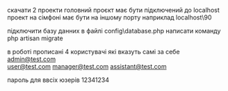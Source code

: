 скачати 2 проекти
головний проєкт має бути підключений до localhost
проект на сімфоні має бути на іншому порту наприклад localhost\90

підключити базу данних в файлі config\database.php
написати команду
php artisan migrate


в роботі прописані 4 користувачі які вказуть самі за себе
admin@test.com        
user@test.com
manager@test.com
assistant@test.com

пароль для ввсіх юзерів 12341234
